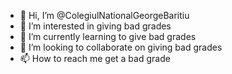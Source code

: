 - 👋 Hi, I’m @ColegiulNationalGeorgeBaritiu
- 👀 I’m interested in giving bad grades
- 🌱 I’m currently learning to give bad grades
- 💞️ I’m looking to collaborate on giving bad grades
- 📫 How to reach me get a bad grade

<!---
ColegiulNationalGeorgeBaritiu/ColegiulNationalGeorgeBaritiu is a ✨ special ✨ repository because its `README.md` (this file) appears on your GitHub profile.
You can click the Preview link to take a look at your changes.
--->
